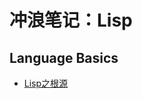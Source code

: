 # 冲浪笔记：Lisp

## Language Basics

- [Lisp之根源][l1]

  [l1]: http://daiyuwen.freeshell.org/gb/rol/roots_of_lisp.html
